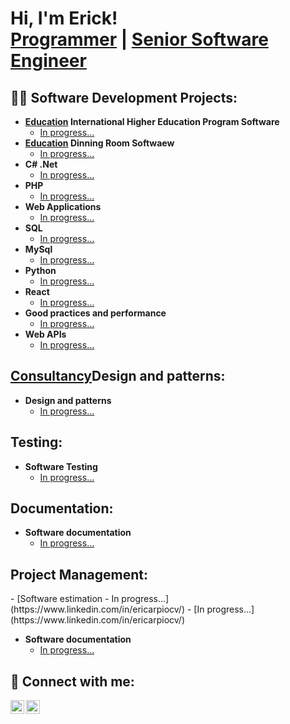 <h1>Hi, I'm Erick! <br/><a href="https://github.com/chaconcfdo">Programmer</a> | <a href="https://www.linkedin.com/in/ericarpiocv/">Senior Software Engineer</a>

<h2>👨‍💻 Software Development Projects:</h2>

- <b><ins>Education</ins> International Higher Education Program Software</b>
  - [In progress...](https://www.linkedin.com/in/ericarpiocv/)
- <b><ins>Education</ins> Dinning Room Softwaew</b>
  - [In progress...](https://www.linkedin.com/in/ericarpiocv/)
- <b>C# .Net</b>
  - [In progress...](https://www.linkedin.com/in/ericarpiocv/)
- <b>PHP</b>
  - [In progress...](https://www.linkedin.com/in/ericarpiocv/)
- <b>Web Applications</b>
  - [In progress...](https://www.linkedin.com/in/ericarpiocv/)
- <b>SQL</b>
  - [In progress...](https://www.linkedin.com/in/ericarpiocv/)
- <b>MySql</b>
  - [In progress...](https://www.linkedin.com/in/ericarpiocv/)
- <b>Python</b>
  - [In progress...](https://www.linkedin.com/in/ericarpiocv/)
- <b>React</b>
  - [In progress...](https://www.linkedin.com/in/ericarpiocv/)
- <b>Good practices and performance</b>
  - [In progress...](https://www.linkedin.com/in/ericarpiocv/)
- <b>Web APIs</b>
  - [In progress...](https://www.linkedin.com/in/ericarpiocv/)


<h2><ins>Consultancy</ins>Design and patterns:</h2>

- <b>Design and patterns</b>
  - [In progress...](https://www.linkedin.com/in/ericarpiocv/)


<h2>Testing:</h2>

- <b>Software Testing</b>
  - [In progress...](https://www.linkedin.com/in/ericarpiocv/)

<h2>Documentation:</h2>

- <b>Software documentation</b>
  - [In progress...](https://www.linkedin.com/in/ericarpiocv/)

<h2>Project Management:</h2>
  - [Software estimation - In progress...](https://www.linkedin.com/in/ericarpiocv/)
  - [In progress...](https://www.linkedin.com/in/ericarpiocv/)

- <b>Software documentation</b>
  - [In progress...](https://www.linkedin.com/in/ericarpiocv/)

<h2> 🤳 Connect with me:</h2>

[<img align="left" alt="JoshMadakor | YouTube" width="22px" src="https://cdn.jsdelivr.net/npm/simple-icons@v3/icons/youtube.svg" />][youtube]
[<img align="left" alt="JoshMadakor | LinkedIn" width="22px" src="https://cdn.jsdelivr.net/npm/simple-icons@v3/icons/linkedin.svg" />][linkedin]

[youtube]: https://www.youtube.com/@erickcarpio6965
[linkedin]: https://www.linkedin.com/in/ericarpiocv/


<!--
**chaconcfdo/chaconcfdo** is a ✨ _special_ ✨ repository because its `README.md` (this file) appears on your GitHub profile.

Here are some ideas to get you started:

- 🔭 I’m currently working on ...
- 🌱 I’m currently learning ...
- 👯 I’m looking to collaborate on ...
- 🤔 I’m looking for help with ...
- 💬 Ask me about ...
- 📫 How to reach me: ...
- 😄 Pronouns: ...
- ⚡ Fun fact: ...
-->
